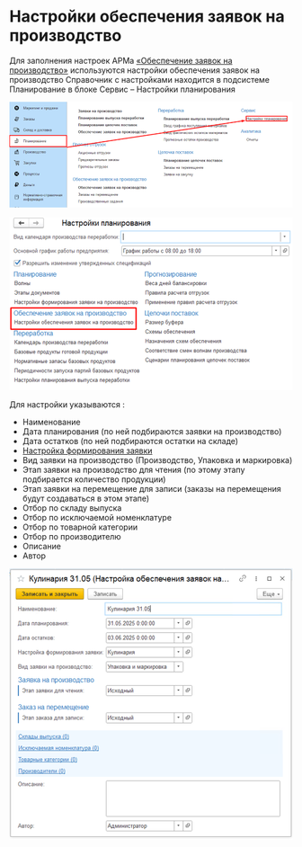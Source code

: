 # Настройки обеспечения заявок на производство

Для заполнения настроек АРМа [«Обеспечение заявок на производство»](../ARMApplicationsForProduction/ARMApplicationsForProduction.md) используются настройки обеспечения заявок на производство
Справочник с настройками находится в подсистеме Планирование в блоке Сервис – Настройки планирования
 
![1]

![2]

Для настройки указываются :  
- Наименование  
- Дата планирования (по ней подбираются заявки на производство)  
- Дата остатков (по ней подбираются остатки на складе)  
- [Настройка формирования заявки](../../Settings/Planning/SettingsFormingApplicationsForProduction.md)  
- Вид заявки на производство (Производство, Упаковка и маркировка)  
- Этап заявки на производство для чтения (по этому этапу подбирается количество продукции)  
- Этап заявки на перемещение для записи (заказы на перемещения будут создаваться в этом этапе)  
- Отбор по складу выпуска  
- Отбор по исключаемой номенклатуре  
- Отбор по товарной категории  
- Отбор по производителю  
- Описание  
- Автор  

![3]

[1]: 1.png  
[2]: 2.png
[3]: 3.png